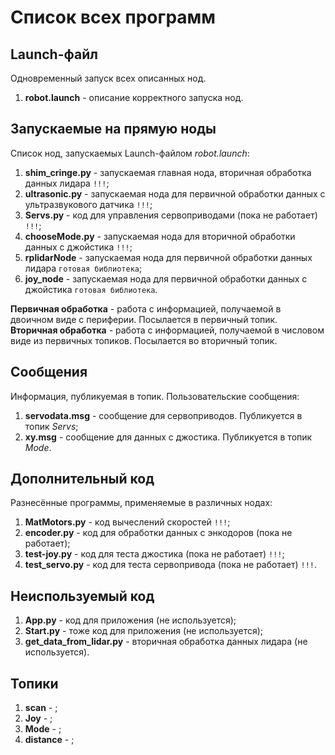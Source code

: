 # Список всех программ

## Launch-файл
Одновременный запуск всех описанных нод.
1. **robot.launch** - описание корректного запуска нод.

## Запускаемые на прямую ноды
Список нод, запускаемых Launch-файлом *robot.launch*:
1. **shim_cringe.py** - запускаемая главная нода, вторичная обработка данных лидара ```!!!```;
2. **ultrasonic.py** - запускаемая нода для первичной обработки данных с ультразвукового датчика ```!!!```;
3. **Servs.py** - код для управления сервоприводами (пока не работает) ```!!!```;
4. **chooseMode.py** - запускаемая нода для вторичной обработки данных с джойстика ```!!!```;
5. **rplidarNode** - запускаемая нода для первичной обработки данных лидара ```готовая библиотека```;
6. **joy_node** - запускаемая нода для первичной обработки данных с джойстика ```готовая библиотека```.

**Первичная обработка** - работа с информацией, получаемой в двоичном виде с периферии. Посылается в первичный топик.\
**Вторичная обработка** - работа с информацией, получаемой в числовом виде из первичных топиков. Посылается во вторичный топик.

## Сообщения
Информация, публикуемая в топик. Пользовательские сообщения:
1. **servodata.msg** - сообщение для сервоприводов. Публикуется в топик *Servs*;
2. **xy.msg** - сообщение для данных с джостика. Публикуется в топик *Mode*.

## Дополнительный код
Разнесённые программы, применяемые в различных нодах:
1. **MatMotors.py** - код вычеслений скоростей ```!!!```;
2. **encoder.py** - код для обработки данных с энкодоров (пока не работает);
3. **test-joy.py** - код для теста джостика (пока не работает) ```!!!```;
4. **test_servo.py** - код для теста сервопривода (пока не работает) ```!!!```.

## Неиспользуемый код
1. **App.py** - код для приложения (не используется);
2. **Start.py** - тоже код для приложения (не используется);
3. **get_data_from_lidar.py** - вторичная обработка данных лидара (не используется).


## Топики
1. **scan** - ;
2. **Joy** - ;
3. **Mode** - ;
4. **distance** - ;
